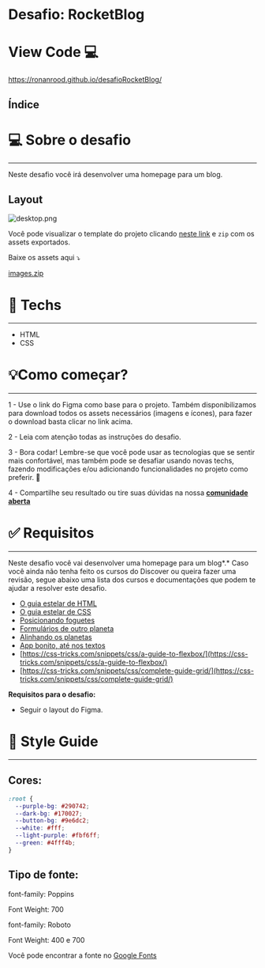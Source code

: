 
# Desafio: RocketBlog

# View Code 💻
https://ronanrood.github.io/desafioRocketBlog/

## **Índice**

# 💻 Sobre o desafio

---

Neste desafio você irá desenvolver uma homepage para um blog.

## Layout

![desktop.png](https://s3-us-west-2.amazonaws.com/secure.notion-static.com/ebac2770-72b8-4df4-ab46-c50c49634883/desktop.png)

Você pode visualizar o template do projeto clicando [neste link](https://www.figma.com/file/r4CsL6MPTAvE7EvJXjhFK4/DD-RocketBlog/duplicate)  e `zip` com os assets exportados.

Baixe os assets aqui ⤵️

[images.zip](https://s3-us-west-2.amazonaws.com/secure.notion-static.com/61e68811-afcb-4a18-8827-fe0c7a3a9c2e/images.zip)

# 🚀 **Techs**

---

- HTML
- CSS

# 💡**Como começar?**

---

1 - Use o link do Figma como base para o projeto. Também disponibilizamos para download todos os assets necessários (imagens e ícones), para fazer o download basta clicar no link acima.  

2 - Leia com atenção todas as instruções do desafio.

3 - Bora codar! Lembre-se que você pode usar as tecnologias que se sentir mais confortável, mas também pode se desafiar usando novas techs, fazendo modificações e/ou adicionando funcionalidades no projeto como preferir. 🚀

4 - Compartilhe seu resultado ou tire suas dúvidas na nossa [**comunidade aberta**](https://discord.gg/bacwY2gDCF)  

# ✅ **Requisitos**

---

Neste desafio você vai desenvolver uma homepage para um blog*.* Caso você ainda não tenha feito os cursos do Discover ou queira fazer uma revisão, segue abaixo uma lista dos cursos e documentações que podem te ajudar a resolver este desafio.

- [O guia estelar de HTML](https://app.rocketseat.com.br/node/o-guia-estelar-de-html)
- [O guia estelar de CSS](https://app.rocketseat.com.br/node/o-guia-estelar-de-css)
- [Posicionando foguetes](https://app.rocketseat.com.br/node/posicionando-foguetes)
- [Formulários de outro planeta](https://app.rocketseat.com.br/node/formularios-de-outro-planeta)
- [Alinhando os planetas](https://app.rocketseat.com.br/node/flexbox)
- [App bonito, até nos textos](https://app.rocketseat.com.br/node/flexbox)
- [https://css-tricks.com/snippets/css/a-guide-to-flexbox/](https://css-tricks.com/snippets/css/a-guide-to-flexbox/)
- [https://css-tricks.com/snippets/css/complete-guide-grid/](https://css-tricks.com/snippets/css/complete-guide-grid/)

**Requisitos para o desafio:**

- Seguir o layout do Figma.

# 🎨 Style Guide

---

## **Cores:**

```css
:root {
  --purple-bg: #290742;
  --dark-bg: #170027;
  --button-bg: #9e6dc2;
  --white: #fff;
  --light-purple: #fbf6ff;
  --green: #4fff4b;
}
```

## **Tipo de fonte:**

font-family: Poppins 

Font Weight: 700

font-family: Roboto

Font Weight: 400 e 700

Você pode encontrar a fonte no [Google Fonts](https://fonts.google.com/)
